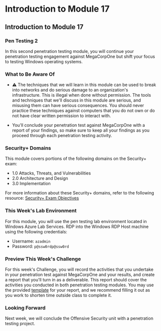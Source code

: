 # Introduction to Module 17

## Introduction to Module 17

### Pen Testing 2

In this second penetration testing module, you will continue your penetration testing engagement against MegaCorpOne but shift your focus to testing Windows operating systems.

### What to Be Aware Of

* :warning: The techniques that we will learn in this module can be used to break into networks and do serious damage to an organization's infrastructure. This is illegal when done without permission. The tools and techniques that we'll discuss in this module are serious, and misusing them can have serious consequences. You should never practice these techniques against computers that you do not own or do not have clear written permission to interact with.

* You'll conclude your penetration test against MegaCorpOne with a report of your findings, so make sure to keep all your findings as you proceed through each penetration testing activity.

### Security+ Domains

This module covers portions of the following domains on the Security+ exam:

- 1.0 Attacks, Threats, and Vulnerabilities 
- 2.0 Architecture and Design 
- 3.0 Implementation

For more information about these Security+ domains, refer to the following resource: 
[Security+ Exam Objectives](https://comptiacdn.azureedge.net/webcontent/docs/default-source/exam-objectives/comptia-security-sy0-601-exam-objectives-(2-0).pdf?sfvrsn=8c5889ff_2)

### This Week's Lab Environment

For this module, you will use the pen testing lab environment located in Windows Azure Lab Services. RDP into the Windows RDP Host machine using the following credentials:

  - Username: `azadmin`
  - Password: `p@ssw0rdp@ssw0rd`

### Preview This Week's Challenge

For this week's Challenge, you will record the activities that you undertake in your penetration test against MegaCorpOne and your results, and create a report that you'll turn in as a deliverable. This report should cover the activities you conducted in both penetration testing modules. You may use the provided [template](https://docs.google.com/document/d/1wDIaTVbfBMQyhqnYpsTeAEPFpNj3eTDTnXDg1l8D1x0/edit?usp=sharing) for your report, and we recommend filling it out as you work to shorten time outside class to complete it.

### Looking Forward

Next week, we will conclude the Offensive Security unit with a penetration testing project.